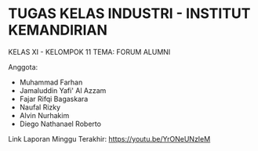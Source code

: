 # TUGAS KELAS INDUSTRI - INSTITUT KEMANDIRIAN

KELAS XI - KELOMPOK 11
TEMA: FORUM ALUMNI

Anggota:
- Muhammad Farhan
- Jamaluddin Yafi' Al Azzam
- Fajar Rifqi Bagaskara
- Naufal Rizky
- Alvin Nurhakim
- Diego Nathanael Roberto

Link Laporan Minggu Terakhir:
https://youtu.be/YrONeUNzIeM
